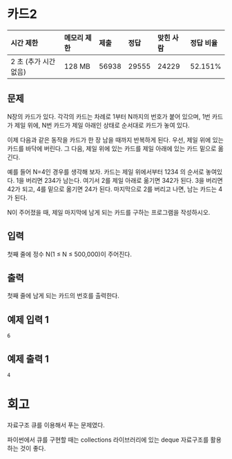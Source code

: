 # 카드2 

| 시간 제한             | 메모리 제한 | 제출  | 정답  | 맞힌 사람 | 정답 비율 |
| :-------------------- | :---------- | :---- | :---- | :-------- | :-------- |
| 2 초 (추가 시간 없음) | 128 MB      | 56938 | 29555 | 24229     | 52.151%   |

## 문제

N장의 카드가 있다. 각각의 카드는 차례로 1부터 N까지의 번호가 붙어 있으며, 1번 카드가 제일 위에, N번 카드가 제일 아래인 상태로 순서대로 카드가 놓여 있다.

이제 다음과 같은 동작을 카드가 한 장 남을 때까지 반복하게 된다. 우선, 제일 위에 있는 카드를 바닥에 버린다. 그 다음, 제일 위에 있는 카드를 제일 아래에 있는 카드 밑으로 옮긴다.

예를 들어 N=4인 경우를 생각해 보자. 카드는 제일 위에서부터 1234 의 순서로 놓여있다. 1을 버리면 234가 남는다. 여기서 2를 제일 아래로 옮기면 342가 된다. 3을 버리면 42가 되고, 4를 밑으로 옮기면 24가 된다. 마지막으로 2를 버리고 나면, 남는 카드는 4가 된다.

N이 주어졌을 때, 제일 마지막에 남게 되는 카드를 구하는 프로그램을 작성하시오.

## 입력

첫째 줄에 정수 N(1 ≤ N ≤ 500,000)이 주어진다.

## 출력

첫째 줄에 남게 되는 카드의 번호를 출력한다.

## 예제 입력 1 

```
6
```

## 예제 출력 1 

```
4
```

# 회고

자료구조 큐를 이용해서 푸는 문제였다.

파이썬에서 큐를 구현할 때는 collections 라이브러리에 있는 deque 자료구조를 활용하는 것이 좋다.